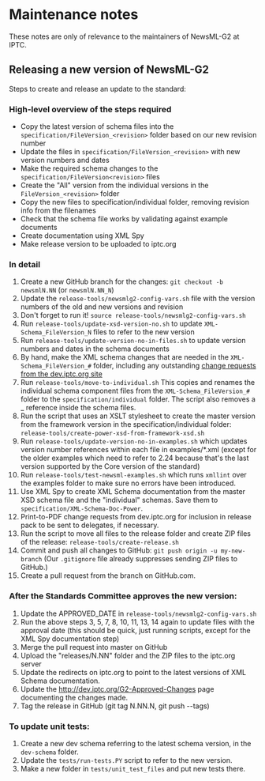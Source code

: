 # Maintenance notes

These notes are only of relevance to the maintainers of NewsML-G2 at IPTC.

## Releasing a new version of NewsML-G2

Steps to create and release an update to the standard:

### High-level overview of the steps required
- Copy the latest version of schema files into the
  `specification/FileVersion_<revision>` folder based on our new revision number
- Update the files in `specification/FileVersion_<revision>` with new version
  numbers and dates
- Make the required schema changes to the `specification/FileVersion<revision>`
  files
- Create the "All" version from the individual versions in the
  `FileVersion_<revision>` folder
- Copy the new files to specification/individual folder, removing revision info
  from the filenames
- Check that the schema file works by validating against example documents
- Create documentation using XML Spy
- Make release version to be uploaded to iptc.org

### In detail
1.  Create a new GitHub branch for the changes: `git checkout -b newsmlN.NN`
    (or `newsmlN.NN_N`)
2.  Update the `release-tools/newsmlg2-config-vars.sh` file with the version
    numbers of the old and new versions and revision
3.  Don't forget to run it! `source release-tools/newsmlg2-config-vars.sh`
4.  Run `release-tools/update-xsd-version-no.sh` to update
    `XML-Schema_FileVersion_N` files to refer to the new version
5.  Run `release-tools/update-version-no-in-files.sh` to update version
    numbers and dates in the schema documents
6.  By hand, make the XML schema changes that are needed in the
    `XML-Schema_FileVersion_#` folder, including any outstanding [change
    requests from the dev.iptc.org
    site](http://dev.iptc.org/G2-Change-Requests-HP)
7.  Run `release-tools/move-to-individual.sh`
    This copies and renames the individual schema component files from the
    `XML-Schema_FileVersion_#` folder to the `specification/individual` folder.
    The script also removes a _<revision> reference inside the schema files.
8.  Run the script that uses an XSLT stylesheet to create the master version
    from the framework version in the specification/individual folder:
    `release-tools/create-power-xsd-from-framework-xsd.sh`
9.  Run `release-tools/update-version-no-in-examples.sh` which updates version
    number references within each file in examples/*.xml (except for the older
    examples which need to refer to 2.24 because that's the last version
    supported by the Core version of the standard)
10. Run `release-tools/test-newsml-examples.sh` which runs `xmllint` over the
    examples folder to make sure no errors have been introduced.
11. Use XML Spy to create XML Schema documentation from the master XSD schema
    file and the "individual" schemas. Save them to
    `specification/XML-Schema-Doc-Power`.
12. Print-to-PDF change requests from dev.iptc.org for inclusion in release pack
    to be sent to delegates, if necessary.
13. Run the script to move all files to the release folder and create ZIP files
    of the release: `release-tools/create-release.sh`
14. Commit and push all changes to GitHub: `git push origin -u my-new-branch`
    (Our `.gitignore` file already suppresses sending ZIP files to GitHub.)
15. Create a pull request from the branch on GitHub.com.

### After the Standards Committee approves the new version:

1.  Update the APPROVED_DATE in `release-tools/newsmlg2-config-vars.sh`
2.  Run the above steps 3, 5, 7, 8, 10, 11, 13, 14 again to update files with
    the approval date (this should be quick, just running scripts, except for
    the XML Spy documentation step)
3.  Merge the pull request into master on GitHub
4.  Upload the "releases/N.NN" folder and the ZIP files to the iptc.org server
5.  Update the redirects on iptc.org to point to the latest versions of XML
    Schema documentation.
6.  Update the http://dev.iptc.org/G2-Approved-Changes page documenting the
    changes made.
7.  Tag the release in GitHub (git tag N.NN.N, git push --tags)

### To update unit tests:

1.  Create a new dev schema referring to the latest schema version, in the
    `dev-schema` folder.
2.  Update the `tests/run-tests.PY` script to refer to the new version.
3.  Make a new folder in `tests/unit_test_files` and put new tests there.
